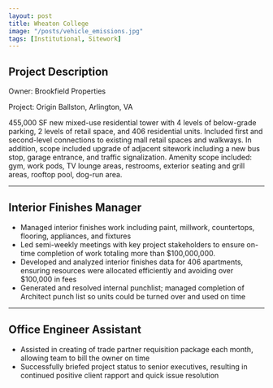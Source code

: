 ```yaml
---
layout: post
title: Wheaton College
image: "/posts/vehicle_emissions.jpg"
tags: [Institutional, Sitework]
---
```


## Project Description

Owner: Brookfield Properties

Project: Origin Ballston, Arlington, VA

455,000 SF new mixed-use residential tower with 4 levels of below-grade parking, 2 levels
of retail space, and 406 residential units. Included first and second-level connections to
existing mall retail spaces and walkways. In addition, scope included upgrade of adjacent
sitework including a new bus stop, garage entrance, and traffic signalization. Amenity
scope included: gym, work pods, TV lounge areas, restrooms, exterior seating and grill areas,
rooftop pool, dog-run area.

---

## Interior Finishes Manager
- Managed interior finishes work including paint, millwork, countertops, flooring, appliances, and fixtures
- Led semi-weekly meetings with key project stakeholders to ensure on-time completion of work totaling more than $100,000,000.
- Developed and analyzed interior finishes data for 406 apartments, ensuring resources were allocated efficiently and avoiding over $100,000 in fees
- Generated and resolved internal punchlist; managed completion of Architect punch list so units could be turned over and used on time


---

## Office Engineer Assistant
- Assisted in creating of trade partner requisition package each month, allowing team to bill the owner on time
- Successfully briefed project status to senior executives, resulting in continued positive client rapport and quick issue resolution
